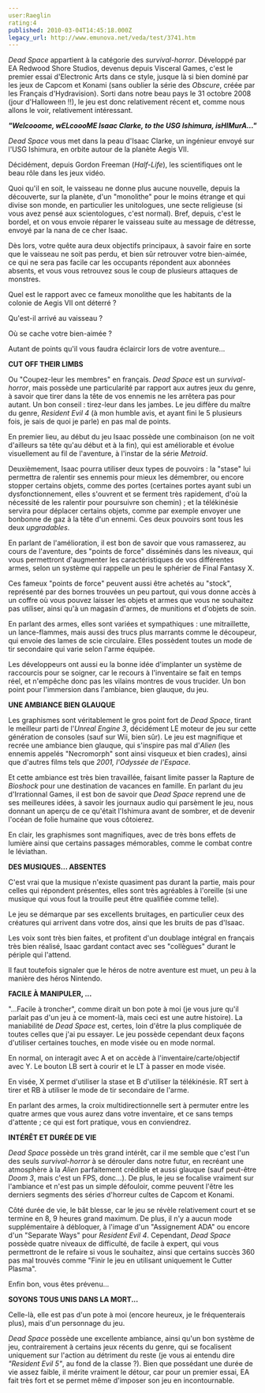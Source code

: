 ```yaml
---
user:Raeglin
rating:4
published: 2010-03-04T14:45:18.000Z
legacy_url: http://www.emunova.net/veda/test/3741.htm
---
```

_Dead Space_ appartient à la catégorie des _survival-horror_. Développé par EA Redwood Shore Studios, devenus depuis Visceral Games, c'est le premier essai d'Electronic Arts dans ce style, jusque là si bien dominé par les jeux de Capcom et Konami (sans oublier la série des _Obscure_, créée par les Français d'Hydravision). Sorti dans notre beau pays le 31 octobre 2008 (jour d'Halloween !!), le jeu est donc relativement récent et, comme nous allons le voir, relativement intéressant.  

  

**_"Welcooome, wELcoooME Isaac Clarke, to the USG Ishimura, isHIMurA..."_**  

  

_Dead Space_ vous met dans la peau d'Isaac Clarke, un ingénieur envoyé sur l'USG Ishimura, en orbite autour de la planète Aegis VII.  

Décidément, depuis Gordon Freeman (_Half-Life_), les scientifiques ont le beau rôle dans les jeux vidéo.  

Quoi qu'il en soit, le vaisseau ne donne plus aucune nouvelle, depuis la découverte, sur la planète, d'un "monolithe" pour le moins étrange et qui divise son monde, en particulier les unitologues, une secte religieuse (si vous avez pensé aux scientologues, c'est normal). Bref, depuis, c'est le bordel, et on vous envoie réparer le vaisseau suite au message de détresse, envoyé par la nana de ce cher Isaac.  

Dès lors, votre quête aura deux objectifs principaux, à savoir faire en sorte que le vaisseau ne soit pas perdu, et bien sûr retrouver votre bien-aimée, ce qui ne sera pas facile car les occupants répondent aux abonnées absents, et vous vous retrouvez sous le coup de plusieurs attaques de monstres.  

Quel est le rapport avec ce fameux monolithe que les habitants de la colonie de Aegis VII ont déterré ?  

Qu'est-il arrivé au vaisseau ?  

Où se cache votre bien-aimée ?  

  

Autant de points qu'il vous faudra éclaircir lors de votre aventure...  

  

**CUT OFF THEIR LIMBS**  

  

Ou "Coupez-leur les membres" en français. _Dead Space_ est un _survival-horror_, mais possède une particularité par rapport aux autres jeux du genre, à savoir que tirer dans la tête de vos ennemis ne les arrêtera pas pour autant. Un bon conseil : tirez-leur dans les jambes. Le jeu diffère du maître du genre, _Resident Evil 4_ (à mon humble avis, et ayant fini le 5 plusieurs fois, je sais de quoi je parle) en pas mal de points.  

En premier lieu, au début du jeu Isaac possède une combinaison (on ne voit d'ailleurs sa tête qu'au début et à la fin), qui est améliorable et évolue visuellement au fil de l'aventure, à l'instar de la série _Metroid_.  

Deuxièmement, Isaac pourra utiliser deux types de pouvoirs : la "stase" lui permettra de ralentir ses ennemis pour mieux les démembrer, ou encore stopper certains objets, comme des portes (certaines portes ayant subi un dysfonctionnement, elles s'ouvrent et se ferment très rapidement, d'où la nécessité de les ralentir pour poursuivre son chemin) ; et la télékinésie servira pour déplacer certains objets, comme par exemple envoyer une bonbonne de gaz à la tête d'un ennemi. Ces deux pouvoirs sont tous les deux _upgradables_.  

  

En parlant de l'amélioration, il est bon de savoir que vous ramasserez, au cours de l'aventure, des "points de force" disséminés dans les niveaux, qui vous permettront d'augmenter les caractéristiques de vos différentes armes, selon un système qui rappelle un peu le sphérier de Final Fantasy X.  

Ces fameux "points de force" peuvent aussi être achetés au "stock", représenté par des bornes trouvées un peu partout, qui vous donne accès à un coffre où vous pouvez laisser les objets et armes que vous ne souhaitez pas utiliser, ainsi qu'à un magasin d'armes, de munitions et d'objets de soin.  

En parlant des armes, elles sont variées et sympathiques : une mitraillette, un lance-flammes, mais aussi des trucs plus marrants comme le découpeur, qui envoie des lames de scie circulaire. Elles possèdent toutes un mode de tir secondaire qui varie selon l'arme équipée.  

  

Les développeurs ont aussi eu la bonne idée d'implanter un système de raccourcis pour se soigner, car le recours à l'inventaire se fait en temps réel, et n'empêche donc pas les vilains montres de vous trucider. Un bon point pour l'immersion dans l'ambiance, bien glauque, du jeu.  

  

**UNE AMBIANCE BIEN GLAUQUE**  

  

Les graphismes sont véritablement le gros point fort de _Dead Space_, tirant le meilleur parti de l'_Unreal Engine 3_, décidément LE moteur de jeu sur cette génération de consoles (sauf sur Wii, bien sûr). Le jeu est magnifique et recrée une ambiance bien glauque, qui s'inspire pas mal d'_Alien_ (les ennemis appelés "Necromorph" sont ainsi visqueux et bien crades), ainsi que d'autres films tels que _2001, l'Odyssée de l'Espace_.  

Et cette ambiance est très bien travaillée, faisant limite passer la Rapture de _Bioshock_ pour une destination de vacances en famille. En parlant du jeu d'Irrationnal Games, il est bon de savoir que _Dead Space_ reprend une de ses meilleures idées, à savoir les journaux audio qui parsèment le jeu, nous donnant un aperçu de ce qu'était l'Ishimura avant de sombrer, et de devenir l'océan de folie humaine que vous côtoierez.  

En clair, les graphismes sont magnifiques, avec de très bons effets de lumière ainsi que certains passages mémorables, comme le combat contre le léviathan.  

  

**DES MUSIQUES... ABSENTES**  

  

C'est vrai que la musique n'existe quasiment pas durant la partie, mais pour celles qui répondent présentes, elles sont très agréables à l'oreille (si une musique qui vous fout la trouille peut être qualifiée comme telle).  

Le jeu se démarque par ses excellents bruitages, en particulier ceux des créatures qui arrivent dans votre dos, ainsi que les bruits de pas d'Isaac.  

Les voix sont très bien faites, et profitent d'un doublage intégral en français très bien réalisé, Isaac gardant contact avec ses "collègues" durant le périple qui l'attend.  

Il faut toutefois signaler que le héros de notre aventure est muet, un peu à la manière des héros Nintendo.  

  

**FACILE À MANIPULER, ...**  

  

"...Facile à troncher", comme dirait un bon pote à moi (je vous jure qu'il parlait pas d'un jeu à ce moment-là, mais ceci est une autre histoire). La maniabilité de _Dead Space_ est, certes, loin d'être la plus compliquée de toutes celles que j'ai pu essayer. Le jeu possède cependant deux façons d'utiliser certaines touches, en mode visée ou en mode normal.  

En normal, on interagit avec A et on accède à l'inventaire/carte/objectif avec Y. Le bouton LB sert à courir et le LT à passer en mode visée.  

En visée, X permet d'utiliser la stase et B d'utiliser la télékinésie. RT sert à tirer et RB à utiliser le mode de tir secondaire de l'arme.  

  

En parlant des armes, la croix multidirectionnelle sert à permuter entre les quatre armes que vous aurez dans votre inventaire, et ce sans temps d'attente ; ce qui est fort pratique, vous en conviendrez.  

  

**INTÉRÊT ET DURÉE DE VIE**  

  

_Dead Space_ possède un très grand intérêt, car il me semble que c'est l'un des seuls _survival-horror_ à se dérouler dans notre futur, en recréant une atmosphère à la _Alien_ parfaitement crédible et aussi glauque (sauf peut-être _Doom 3_, mais c'est un FPS, donc...). De plus, le jeu se focalise vraiment sur l'ambiance et n'est pas un simple défouloir, comme peuvent l'être les derniers segments des séries d'horreur cultes de Capcom et Konami.  

  

Côté durée de vie, le bât blesse, car le jeu se révèle relativement court et se termine en 8, 9 heures grand maximum. De plus, il n'y a aucun mode supplémentaire à débloquer, à l'image d'un "Assignement ADA" ou encore d'un "Separate Ways" pour _Resident Evil 4_. Cependant, _Dead Space_ possède quatre niveaux de difficulté, de facile à expert, qui vous permettront de le refaire si vous le souhaitez, ainsi que certains succès 360 pas mal trouvés comme "Finir le jeu en utilisant uniquement le Cutter Plasma".  

Enfin bon, vous êtes prévenu...  

  

**SOYONS TOUS UNIS DANS LA MORT...**  

  

Celle-là, elle est pas d'un pote à moi (encore heureux, je le fréquenterais plus), mais d'un personnage du jeu.  

_Dead Space_ possède une excellente ambiance, ainsi qu'un bon système de jeu, contrairement à certains jeux récents du genre, qui se focalisent uniquement sur l'action au détriment du reste (je vous ai entendu dire _"Resident Evil 5"_, au fond de la classe ?). Bien que possédant une durée de vie assez faible, il mérite vraiment le détour, car pour un premier essai, EA fait très fort et se permet même d'imposer son jeu en incontournable.